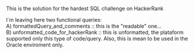 This is the solution for the hardest SQL challenge on HackerRank

I´m leaving here two functional queries:
<br>
  A) formattedQuery_and_comments :: this is the "readable" one...
<br>
  B) unformatted_code_for_hackerRank :: this is unformatted, the plataform supported only this type of code/query. Also, this is mean to be used in the Oracle enviroment only. 
